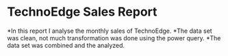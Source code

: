 # TechnoEdge Sales Report

*In this report I analyse the monthly sales of TechnoEdge.
*The data set was clean, not much transformation was done using the power query.
*The data set was combined and the analyzed.
